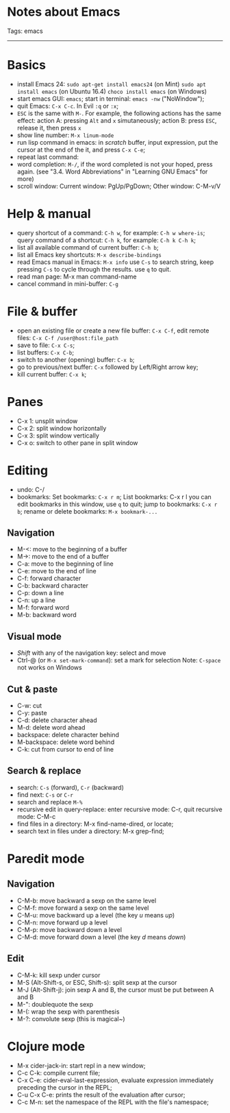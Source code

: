 # Notes about Emacs
Tags: emacs

------

# Basics

* install Emacs 24:
  `sudo apt-get install emacs24` (on Mint)
  `sudo apt install emacs` (on Ubuntu 16.4)
  `choco install emacs` (on Windows)
* start emacs GUI: `emacs`; start in terminal: `emacs -nw` ("NoWindow");
* quit Emacs: `C-x C-c`. In Evil `:q` or `:x`;
* `ESC` is the same with `M-`. For example, the following actions has the
  same effect: action A: pressing `Alt` and `x` simutaneously;
  action B: press `ESC`, release it, then press `x`
* show line number: `M-x linum-mode`
* run lisp command in emacs: in *scratch* buffer, input expression,
  put the cursor at the end of the it, and press `C-x C-e`;
* repeat last command:
* word completion: `M-/`, if the word completed is not your hoped, press again.
  (see "3.4. Word Abbreviations" in "Learning GNU Emacs" for more)
* scroll window: Current window: PgUp/PgDown; Other window: C-M-v/V

# Help & manual

* query shortcut of a command: `C-h w`, for example: `C-h w where-is`;
  query command of a shortcut: `C-h k`, for example: `C-h k C-h k`;
* list all available command of current buffer: `C-h b`;
* list all Emacs key shortcuts: `M-x describe-bindings`
* read Emacs manual in Emacs: `M-x info`
  use `C-s` to search string, keep pressing `C-s` to cycle through the results.
  use `q` to quit.
* read man page: M-x man<CR> command-name<CR>
* cancel command in mini-buffer: `C-g`

# File & buffer

* open an existing file or create a new file buffer: `C-x C-f`,
  edit remote files: `C-x C-f /user@host:file_path`
* save to file: `C-x C-s`;
* list buffers: `C-x C-b`;
* switch to another (opening) buffer: `C-x b`;
* go to previous/next buffer: `C-x` followed by Left/Right arrow key;
* kill current buffer: `C-x k`;

# Panes

* C-x 1: unsplit window
* C-x 2: split window horizontally
* C-x 3: split window vertically
* C-x o: switch to other pane in split window

# Editing

* undo: C-/
* bookmarks: Set bookmarks: `C-x r m`; List bookmarks: C-x r l
  you can edit bookmarks in this window, use `q` to quit;
  jump to bookmarks: `C-x r b`;
  rename or delete bookmarks: `M-x bookmark-...`

## Navigation

* M-<: move to the beginning of a buffer
* M->: move to the end of a buffer
* C-a: move to the beginning of line
* C-e: move to the end of line
* C-f: forward character
* C-b: backward character
* C-p: down a line
* C-n: up a line
* M-f: forward word
* M-b: backward word

## Visual mode

* *Shift* with any of the navigation key: select and move
* Ctrl-@ (or `M-x set-mark-command`): set a mark for selection
  Note: `C-space` not works on Windows

## Cut & paste

* C-w: cut
* C-y: paste
* C-d: delete character ahead
* M-d: delete word ahead
* backspace: delete character behind
* M-backspace: delete word behind
* C-k: cut from cursor to end of line

## Search & replace

* search: `C-s` (forward), `C-r` (backward)
* find next: `C-s` or `C-r`
* search and replace `M-%`
* recursive edit in query-replace: enter recursive mode: C-r,
  quit recursive mode: C-M-c
* find files in a directory: M-x find-name-dired, or locate;
* search text in files under a directory: M-x grep-find;

# Paredit mode

## Navigation

* C-M-b: move backward a sexp on the same level
* C-M-f: move forward a sexp on the same level
* C-M-u: move backward up a level (the key *u* means *up*)
* C-M-n: move forward up a level
* C-M-p: move backward down a level
* C-M-d: move forward down a level (the key *d* means *down*)

## Edit

* C-M-k: kill sexp under cursor
* M-S (Alt-Shift-s, or ESC, Shift-s): split sexp at the cursor
* M-J (Alt-Shift-j): join sexp A and B, the cursor must be put between A and B
* M-": doublequote the sexp
* M-(: wrap the sexp with parenthesis
* M-?: convolute sexp (this is magical~)

# Clojure mode

* M-x cider-jack-in: start repl in a new window;
* C-c C-k: compile current file;
* C-x C-e: cider-eval-last-expression, evaluate expression immediately
  preceding the cursor in the REPL;
* C-u C-x C-e: prints the result of the evaluation after cursor;
* C-c M-n: set the namespace of the REPL with the file's namespace;
